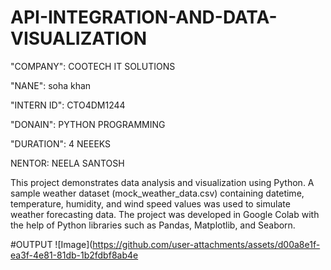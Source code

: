 # API-INTEGRATION-AND-DATA-VISUALIZATION

"COMPANY": COOTECH IT SOLUTIONS

"NANE": soha khan

"INTERN ID": CTO4DM1244

"DONAIN": PYTHON PROGRAMMING

"DURATION": 4 NEEEKS

NENTOR: NEELA SANTOSH

This project demonstrates data analysis and visualization using Python. A sample weather dataset (mock_weather_data.csv) containing datetime, temperature, humidity, and wind speed values was used to simulate weather forecasting data. The project was developed in Google Colab with the help of Python libraries such as Pandas, Matplotlib, and Seaborn.

#OUTPUT
![Image](https://github.com/user-attachments/assets/d00a8e1f-ea3f-4e81-81db-1b2fdbf8ab4e
